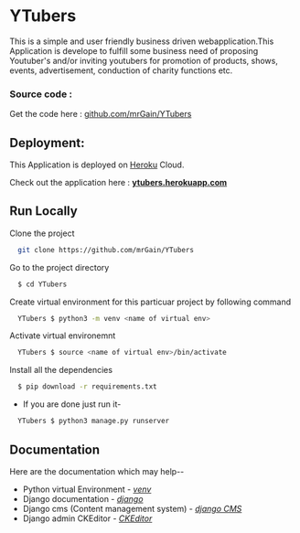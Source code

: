 # YTubers

This is a simple and user friendly business driven webapplication.This Application is develope to fulfill some business need of proposing Youtuber's and/or inviting youtubers for promotion of products, shows, events, advertisement, conduction of charity functions etc.





### Source code :

Get the code here : <a href="https://github.com/mrGain/YTubers">github.com/mrGain/YTubers</a>

## Deployment:
This Application is deployed on <a href="https://www.heroku.com">Heroku</a> Cloud.

Check out the application here : <a href="https://ytubers.herokuapp.com/"><strong>ytubers.herokuapp.com</strong></a>
  
## Run Locally

Clone the project

```bash
  git clone https://github.com/mrGain/YTubers
```

Go to the project directory

```bash
  $ cd YTubers
```
Create virtual environment for this particuar project by following command
```bash
  YTubers $ python3 -m venv <name of virtual env>
```
Activate virtual environemnt
```bash
  YTubers $ source <name of virtual env>/bin/activate 
```
Install all the dependencies

```bash
  $ pip download -r requirements.txt
```
- If you are done just run it-
```bash
  YTubers $ python3 manage.py runserver
```

  
## Documentation
Here are the documentation which may help--
- Python virtual Environment - <a href="https://docs.python.org/3/library/venv.html"><em>venv</em></a>
- Django documentation - <a href="https://www.djangoproject.com/"><em>django</em></a>
- Django cms (Content management system) - <a href="https://www.django-cms.org/en/"><em>django CMS</em></a>
- Django admin CKEditor - <a href="https://django-ckeditor.readthedocs.io/en/latest/"><em>CKEditor</em></a>
#### 
